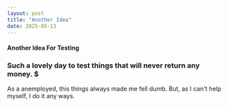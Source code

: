 ```yaml
---
layout: post
title: "Another Idea"
date: 2025-05-13
---
```

#### Another Idea For Testing
### Such a lovely day to test things that will never return any money. $

As a anemployed, this things always made me fell dumb. But, as I can't help myself, I do it any ways.

